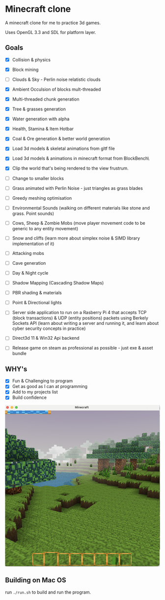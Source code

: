 # Minecraft clone

A minecraft clone for me to practice 3d games.

Uses OpenGL 3.3 and SDL for platform layer.

## Goals
- [x] Collision & physics
- [x] Block mining
- [ ] Clouds & Sky - Perlin noise relatistic clouds 
- [x] Ambient Occulsion of blocks mult-threaded
- [x] Multi-threaded chunk generation
- [x] Tree & grasses generation
- [x] Water generation with alpha 
- [x] Health, Stamina & Item Hotbar
- [x] Coal & Ore generation & better world generation 
- [x] Load 3d models & skeletal animations from gltf file
- [x] Load 3d models & animations in minecraft format from BlockBench\
- [x] Clip the world that's being rendered to the view frustrum. 
- [ ] Change to smaller blocks
- [ ] Grass animated with Perlin Noise - just triangles as grass blades
- [ ] Greedy meshing optimisation
- [ ] Environmental Sounds (walking on different materials like stone and grass. Point sounds)
- [ ] Cows, Sheep & Zombie Mobs (move player movement code to be generic to any entity movement)
- [ ] Snow and cliffs (learn more about simplex noise & SIMD library implementation of it)
- [ ] Attacking mobs 
- [ ] Cave generation
- [ ] Day & Night cycle
- [ ] Shadow Mapping (Cascading Shadow Maps)
- [ ] PBR shading & materials
- [ ] Point & Directional lights
- [ ] Server side application to run on a Rasberry Pi 4 that accepts TCP (block transactions) & UDP (entity positions) packets using Berkely Sockets API (learn about writing a server and running it, and learn about cyber security concepts in practice)
- [ ] Direct3d 11 & Win32 Api backend
- [ ] Release game on steam as professional as possible - just exe & asset bundle 


## WHY's
- [x] Fun & Challenging to program
- [x] Get as good as I can at programming
- [x] Add to my projects list
- [x] Build confidence

![](screenshot2.png) 

## Building on Mac OS
run ```./run.sh``` to build and run the program. 

